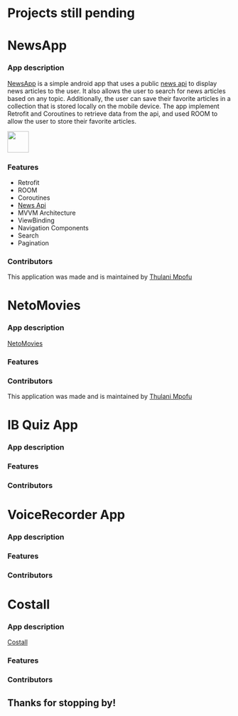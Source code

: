 # Projects still pending

#  NewsApp

### App description

[NewsApp](https://github.com/TOLANY-LANNIE/News-App) is a simple android app that uses a public [news api](https://newsapi.org) to display news articles to the user. It also allows the user to search for news articles based on any topic. Additionally, the user can save their favorite articles in a collection that is stored locally on the mobile device. The app implement Retrofit and Coroutines to retrieve data from the api, and used ROOM to allow the user to store their favorite articles.

<img src="#" height="48">

### Features
   - Retrofit
   - ROOM
   - Coroutines
   - [News Api](https://newsapi.org)
   - MVVM Architecture
   - ViewBinding
   - Navigation Components
   - Search
   - Pagination 
   

### Contributors
This application was made and is maintained by [Thulani Mpofu](https://github.com/TOLANY-LANNIE)

# NetoMovies

### App description

[NetoMovies](https://github.com/TOLANY-LANNIE/Guardian-News-App)


### Features
### Contributors
This application was made and is maintained by [Thulani Mpofu](https://github.com/TOLANY-LANNIE)

# IB Quiz App

### App description
### Features
### Contributors

# VoiceRecorder App

### App description
### Features
### Contributors

# Costall
### App description
[Costall](https://github.com/TOLANY-LANNIE/Costall-Meeting-Ledger-App)
### Features
### Contributors


## Thanks for stopping by!

